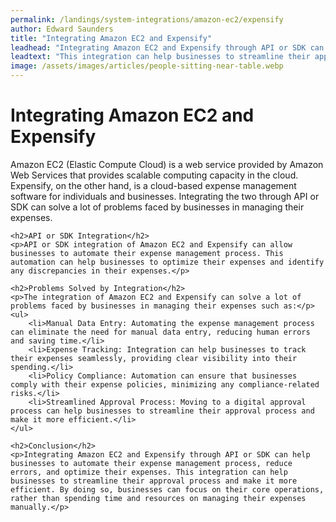 ```yaml
---
permalink: /landings/system-integrations/amazon-ec2/expensify
author: Edward Saunders
title: "Integrating Amazon EC2 and Expensify"
leadhead: "Integrating Amazon EC2 and Expensify through API or SDK can help businesses to automate their expense management process, reduce errors, and optimize their expenses"
leadtext: "This integration can help businesses to streamline their approval process and make it more efficient. By doing so, businesses can focus on their core operations, rather than spending time and resources on managing their expenses manually."
image: /assets/images/articles/people-sitting-near-table.webp
---
```

<div class="arttext">    <h1>Integrating Amazon EC2 and Expensify</h1>
    <p>Amazon EC2 (Elastic Compute Cloud) is a web service provided by Amazon Web Services that provides scalable computing capacity in the cloud. Expensify, on the other hand, is a cloud-based expense management software for individuals and businesses. Integrating the two through API or SDK can solve a lot of problems faced by businesses in managing their expenses.</p>

    <h2>API or SDK Integration</h2>
    <p>API or SDK integration of Amazon EC2 and Expensify can allow businesses to automate their expense management process. This automation can help businesses to optimize their expenses and identify any discrepancies in their expenses.</p>

    <h2>Problems Solved by Integration</h2>
    <p>The integration of Amazon EC2 and Expensify can solve a lot of problems faced by businesses in managing their expenses such as:</p>
    <ul>
        <li>Manual Data Entry: Automating the expense management process can eliminate the need for manual data entry, reducing human errors and saving time.</li>
        <li>Expense Tracking: Integration can help businesses to track their expenses seamlessly, providing clear visibility into their spending.</li>
        <li>Policy Compliance: Automation can ensure that businesses comply with their expense policies, minimizing any compliance-related risks.</li>
        <li>Streamlined Approval Process: Moving to a digital approval process can help businesses to streamline their approval process and make it more efficient.</li>
    </ul>
    
    <h2>Conclusion</h2>
    <p>Integrating Amazon EC2 and Expensify through API or SDK can help businesses to automate their expense management process, reduce errors, and optimize their expenses. This integration can help businesses to streamline their approval process and make it more efficient. By doing so, businesses can focus on their core operations, rather than spending time and resources on managing their expenses manually.</p>

</div>